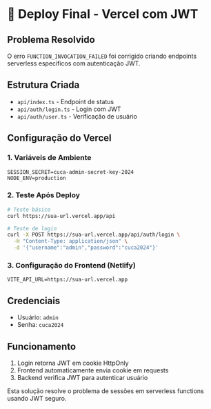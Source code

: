 # 🚀 Deploy Final - Vercel com JWT

## Problema Resolvido
O erro `FUNCTION_INVOCATION_FAILED` foi corrigido criando endpoints serverless específicos com autenticação JWT.

## Estrutura Criada
- `api/index.ts` - Endpoint de status
- `api/auth/login.ts` - Login com JWT
- `api/auth/user.ts` - Verificação de usuário

## Configuração do Vercel

### 1. Variáveis de Ambiente
```
SESSION_SECRET=cuca-admin-secret-key-2024
NODE_ENV=production
```

### 2. Teste Após Deploy
```bash
# Teste básico
curl https://sua-url.vercel.app/api

# Teste de login
curl -X POST https://sua-url.vercel.app/api/auth/login \
  -H "Content-Type: application/json" \
  -d '{"username":"admin","password":"cuca2024"}'
```

### 3. Configuração do Frontend (Netlify)
```
VITE_API_URL=https://sua-url.vercel.app
```

## Credenciais
- Usuário: `admin`
- Senha: `cuca2024`

## Funcionamento
1. Login retorna JWT em cookie HttpOnly
2. Frontend automaticamente envia cookie em requests
3. Backend verifica JWT para autenticar usuário

Esta solução resolve o problema de sessões em serverless functions usando JWT seguro.